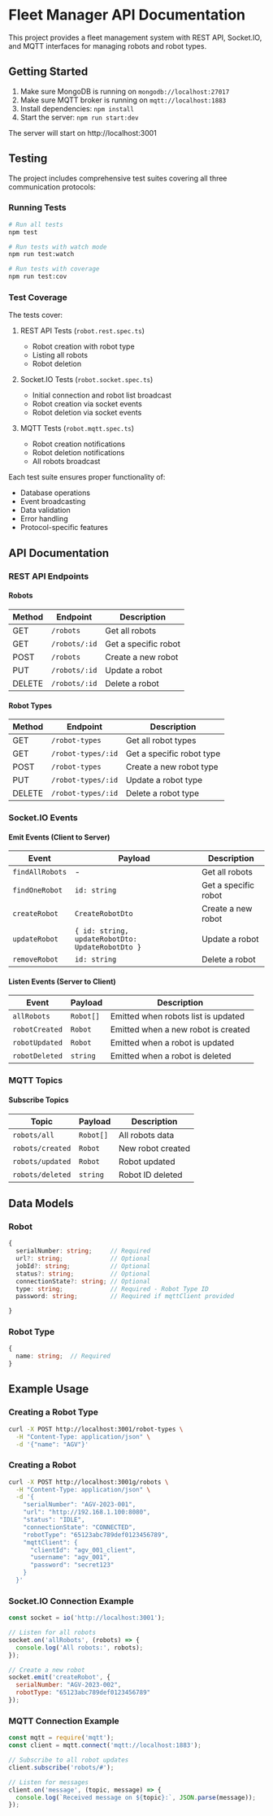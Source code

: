 # Fleet Manager API Documentation

This project provides a fleet management system with REST API, Socket.IO, and MQTT interfaces for managing robots and robot types.

## Getting Started

1. Make sure MongoDB is running on `mongodb://localhost:27017`
2. Make sure MQTT broker is running on `mqtt://localhost:1883`
3. Install dependencies: `npm install`
4. Start the server: `npm run start:dev`

The server will start on http://localhost:3001

## Testing

The project includes comprehensive test suites covering all three communication protocols:

### Running Tests

```bash
# Run all tests
npm test

# Run tests with watch mode
npm run test:watch

# Run tests with coverage
npm run test:cov
```

### Test Coverage

The tests cover:

1. REST API Tests (`robot.rest.spec.ts`)
   - Robot creation with robot type
   - Listing all robots
   - Robot deletion

2. Socket.IO Tests (`robot.socket.spec.ts`)
   - Initial connection and robot list broadcast
   - Robot creation via socket events
   - Robot deletion via socket events

3. MQTT Tests (`robot.mqtt.spec.ts`)
   - Robot creation notifications
   - Robot deletion notifications
   - All robots broadcast

Each test suite ensures proper functionality of:
- Database operations
- Event broadcasting
- Data validation
- Error handling
- Protocol-specific features

## API Documentation

### REST API Endpoints

#### Robots

| Method | Endpoint      | Description          |
| ------ | ------------- | -------------------- |
| GET    | `/robots`     | Get all robots       |
| GET    | `/robots/:id` | Get a specific robot |
| POST   | `/robots`     | Create a new robot   |
| PUT    | `/robots/:id` | Update a robot       |
| DELETE | `/robots/:id` | Delete a robot       |

#### Robot Types

| Method | Endpoint           | Description               |
| ------ | ------------------ | ------------------------- |
| GET    | `/robot-types`     | Get all robot types       |
| GET    | `/robot-types/:id` | Get a specific robot type |
| POST   | `/robot-types`     | Create a new robot type   |
| PUT    | `/robot-types/:id` | Update a robot type       |
| DELETE | `/robot-types/:id` | Delete a robot type       |

### Socket.IO Events

#### Emit Events (Client to Server)

| Event           | Payload                                          | Description          |
| --------------- | ------------------------------------------------ | -------------------- |
| `findAllRobots` | -                                                | Get all robots       |
| `findOneRobot`  | `id: string`                                     | Get a specific robot |
| `createRobot`   | `CreateRobotDto`                                 | Create a new robot   |
| `updateRobot`   | `{ id: string, updateRobotDto: UpdateRobotDto }` | Update a robot       |
| `removeRobot`   | `id: string`                                     | Delete a robot       |

#### Listen Events (Server to Client)

| Event          | Payload   | Description                         |
| -------------- | --------- | ----------------------------------- |
| `allRobots`    | `Robot[]` | Emitted when robots list is updated |
| `robotCreated` | `Robot`   | Emitted when a new robot is created |
| `robotUpdated` | `Robot`   | Emitted when a robot is updated     |
| `robotDeleted` | `string`  | Emitted when a robot is deleted     |

### MQTT Topics

#### Subscribe Topics

| Topic            | Payload   | Description       |
| ---------------- | --------- | ----------------- |
| `robots/all`     | `Robot[]` | All robots data   |
| `robots/created` | `Robot`   | New robot created |
| `robots/updated` | `Robot`   | Robot updated     |
| `robots/deleted` | `string`  | Robot ID deleted  |

## Data Models

### Robot

```typescript
{
  serialNumber: string;     // Required
  url?: string;             // Optional
  jobId?: string;           // Optional
  status?: string;          // Optional
  connectionState?: string; // Optional
  type: string;             // Required - Robot Type ID
  password: string;         // Required if mqttClient provided

}
```

### Robot Type

```typescript
{
  name: string;  // Required
}
```

## Example Usage

### Creating a Robot Type

```bash
curl -X POST http://localhost:3001/robot-types \
  -H "Content-Type: application/json" \
  -d '{"name": "AGV"}'
```

### Creating a Robot

```bash
curl -X POST http://localhost:3001g/robots \
  -H "Content-Type: application/json" \
  -d '{
    "serialNumber": "AGV-2023-001",
    "url": "http://192.168.1.100:8080",
    "status": "IDLE",
    "connectionState": "CONNECTED",
    "robotType": "65123abc789def0123456789",
    "mqttClient": {
      "clientId": "agv_001_client",
      "username": "agv_001",
      "password": "secret123"
    }
  }'
```

### Socket.IO Connection Example

```javascript
const socket = io('http://localhost:3001');

// Listen for all robots
socket.on('allRobots', (robots) => {
  console.log('All robots:', robots);
});

// Create a new robot
socket.emit('createRobot', {
  serialNumber: "AGV-2023-002",
  robotType: "65123abc789def0123456789"
});
```

### MQTT Connection Example

```javascript
const mqtt = require('mqtt');
const client = mqtt.connect('mqtt://localhost:1883');

// Subscribe to all robot updates
client.subscribe('robots/#');

// Listen for messages
client.on('message', (topic, message) => {
  console.log(`Received message on ${topic}:`, JSON.parse(message));
});
```